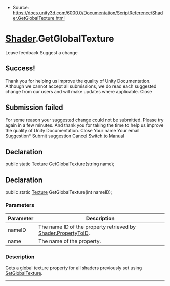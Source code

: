 * Source: https://docs.unity3d.com/6000.0/Documentation/ScriptReference/Shader.GetGlobalTexture.html

#  [Shader](https://docs.unity3d.com/6000.0/Documentation/ScriptReference/Shader.html).GetGlobalTexture
Leave feedback
Suggest a change
## Success!
Thank you for helping us improve the quality of Unity Documentation. Although we cannot accept all submissions, we do read each suggested change from our users and will make updates where applicable.
Close
## Submission failed
For some reason your suggested change could not be submitted. Please <a>try again</a> in a few minutes. And thank you for taking the time to help us improve the quality of Unity Documentation.
Close
Your name Your email Suggestion* Submit suggestion
Cancel
[Switch to Manual](https://docs.unity3d.com/6000.0/Documentation/Manual/class-Shader.html "Go to Shader Component in the Manual")
## Declaration
public static [Texture](https://docs.unity3d.com/6000.0/Documentation/ScriptReference/Texture.html) GetGlobalTexture(string name); 
## Declaration
public static [Texture](https://docs.unity3d.com/6000.0/Documentation/ScriptReference/Texture.html) GetGlobalTexture(int nameID); 
### Parameters
Parameter | Description  
---|---  
nameID | The name ID of the property retrieved by [Shader.PropertyToID](https://docs.unity3d.com/6000.0/Documentation/ScriptReference/Shader.PropertyToID.html).  
name | The name of the property.  
### Description
Gets a global texture property for all shaders previously set using [SetGlobalTexture](https://docs.unity3d.com/6000.0/Documentation/ScriptReference/Shader.SetGlobalTexture.html).
* * *
